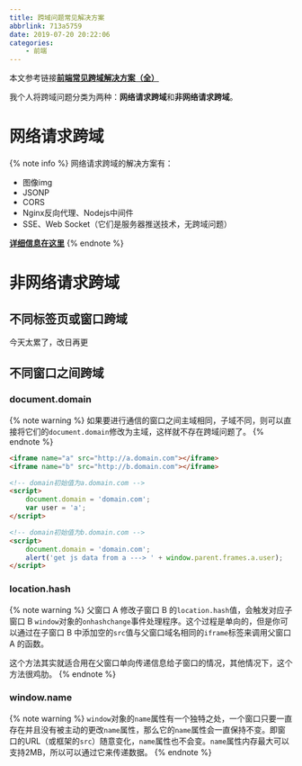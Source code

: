 ```yaml
---
title: 跨域问题常见解决方案
abbrlink: 713a5759
date: 2019-07-20 20:22:06
categories:
    - 前端
---
```


本文参考链接[**前端常见跨域解决方案（全）**](https://segmentfault.com/a/1190000011145364)

我个人将跨域问题分类为两种：**网络请求跨域**和**非网络请求跨域**。

# 网络请求跨域

{% note info %}
网络请求跨域的解决方案有：
- 图像img
- JSONP
- CORS
- Nginx反向代理、Nodejs中间件
- SSE、Web Socket（它们是服务器推送技术，无跨域问题）

[**详细信息在这里**](https://aadonkeyz.com/posts/5ffed448/)
{% endnote %}

# 非网络请求跨域

## 不同标签页或窗口跨域

今天太累了，改日再更

## 不同窗口之间跨域

### document.domain

{% note warning %}
如果要进行通信的窗口之间主域相同，子域不同，则可以直接将它们的`document.domain`修改为主域，这样就不存在跨域问题了。
{% endnote %}

```html
<iframe name="a" src="http://a.domain.com"></iframe>
<iframe name="b" src="http://b.domain.com"></iframe>
```

```html
<!-- domain初始值为a.domain.com -->
<script>
    document.domain = 'domain.com';
    var user = 'a';
</script>
```

```html
<!-- domain初始值为b.domain.com -->
<script>
    document.domain = 'domain.com';
    alert('get js data from a ---> ' + window.parent.frames.a.user);
</script>
```

### location.hash

{% note warning %}
父窗口 A 修改子窗口 B 的`location.hash`值，会触发对应子窗口 B `window`对象的`onhashchange`事件处理程序。这个过程是单向的，但是你可以通过在子窗口 B 中添加空的`src`值与父窗口域名相同的`iframe`标签来调用父窗口 A 的函数。

这个方法其实就适合用在父窗口单向传递信息给子窗口的情况，其他情况下，这个方法很鸡肋。
{% endnote %}

### window.name

{% note warning %}
`window`对象的`name`属性有一个独特之处，一个窗口只要一直存在并且没有被主动的更改`name`属性，那么它的`name`属性会一直保持不变。即窗口的URL（或框架的`src`）随意变化，`name`属性也不会变。`name`属性内存最大可以支持2MB，所以可以通过它来传递数据。
{% endnote %}
